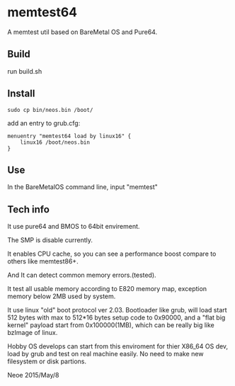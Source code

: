 memtest64
==========================

A memtest util based on BareMetal OS and Pure64.


Build
-------------
run build.sh



Install
---------------------

    sudo cp bin/neos.bin /boot/


add an entry to grub.cfg:


    menuentry "memtest64 load by linux16" {
        linux16 /boot/neos.bin
    }


Use
--------------------------
In the BareMetalOS command line, input "memtest"


Tech info
----------------------------

It use pure64 and BMOS to 64bit envirement.

The SMP is disable currently.

It enables CPU cache, so you can see a performance boost compare to others like memtest86+.

And It can detect common memory errors.(tested).

It test all usable memory according to E820 memory map, exception memory below 2MB used by system.

It use linux "old" boot protocol ver 2.03. Bootloader like grub, will load start 512 bytes
with max to 512*16 bytes setup code to 0x90000, and a "flat big kernel" payload start from
0x100000(1MB), which can be really big like bzImage of linux.

Hobby OS develops can start from this enviroment for thier X86_64 OS dev, load by grub and test
on real machine easily. No need to make new filesystem or disk partions.



Neoe 2015/May/8

